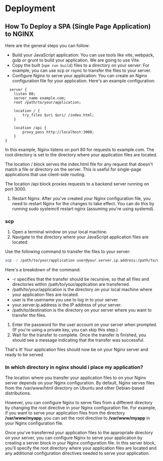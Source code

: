 # Deployment

## How To Deploy a SPA (Single Page Application) to NGINX

Here are the general steps you can follow:

- Build your JavaScript application: You can use tools like vite, webpack, gulp or grunt to build your application. We are going to use Vite.
- Copy the built (`npm run build`) files to a directory on your server: For example, you can use scp or rsync to transfer the files to your server. 
- Configure Nginx to serve your application: You can create an Nginx configuration file for your application. Here's an example configuration:

```nginx
  server {
    listen 80;
    server_name example.com;
    root /path/to/your/application;

    location / {
        try_files $uri $uri/ /index.html;
    }

    location /api {
        proxy_pass http://localhost:3000;
    }
}
```

In this example, Nginx listens on port 80 for requests to example.com. The root directory is set to the directory where your application files are located.

The location / block serves the index.html file for any request that doesn't match a file or directory on the server. This is useful for single-page applications that use client-side routing.

The location /api block proxies requests to a backend server running on port 3000.

1. Restart Nginx: After you've created your Nginx configuration file, you need to restart Nginx for the changes to take effect. You can do this by running sudo systemctl restart nginx (assuming you're using systemd).


### scp

1. Open a terminal window on your local machine. 
2. Navigate to the directory where your JavaScript application files are located.

Use the following command to transfer the files to your server:

```bash
scp -r /path/to/your/application user@your.server.ip.address:/path/to/destination
```

Here's a breakdown of the command:

- -r specifies that the transfer should be recursive, so that all files and directories within /path/to/your/application are transferred. 
- /path/to/your/application is the directory on your local machine where your application files are located. 
- user is the username you use to log in to your server. 
- your.server.ip.address is the IP address of your server. 
- /path/to/destination is the directory on your server where you want to transfer the files.

1. Enter the password for the user account on your server when prompted. (If you're using a private key, you can skip this step.)
2. Wait for the transfer to complete. Once the transfer is finished, you should see a message indicating that the transfer was successful.

That's it! Your application files should now be on your Nginx server and ready to be served.


### In which directory in nginx should i place my application?

The location where you transfer your application files to on your Nginx server depends on your Nginx configuration. 
By default, Nginx serves files from the /var/www/html directory on Ubuntu and other Debian-based distributions.

However, you can configure Nginx to serve files from a different directory by changing the root directive in your Nginx configuration file. 
For example, if you want to serve your application files from the directory **/var/www/myapp**, you can set the root directive to **/var/www/myapp** in your Nginx configuration file.

Once you've transferred your application files to the appropriate directory on your server, you can configure Nginx to serve your application by creating a server block in your Nginx configuration file. 
In this server block, you'll specify the root directory where your application files are located and any additional configuration directives needed to serve your application.



